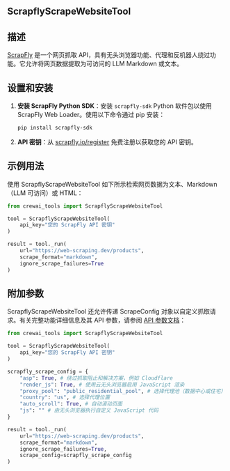 ## ScrapflyScrapeWebsiteTool

## 描述

[ScrapFly](https://scrapfly.io/) 是一个网页抓取 API，具有无头浏览器功能、代理和反机器人绕过功能。它允许将网页数据提取为可访问的 LLM Markdown 或文本。

## 设置和安装

1. **安装 ScrapFly Python SDK**：安装 `scrapfly-sdk` Python 软件包以使用 ScrapFly Web Loader。使用以下命令通过 pip 安装：

   ```bash
   pip install scrapfly-sdk
   ```

2. **API 密钥**：从 [scrapfly.io/register](https://www.scrapfly.io/register/) 免费注册以获取您的 API 密钥。

## 示例用法

使用 ScrapflyScrapeWebsiteTool 如下所示检索网页数据为文本、Markdown（LLM 可访问）或 HTML：

```python
from crewai_tools import ScrapflyScrapeWebsiteTool

tool = ScrapflyScrapeWebsiteTool(
    api_key="您的 ScrapFly API 密钥"
)

result = tool._run(
    url="https://web-scraping.dev/products",
    scrape_format="markdown",
    ignore_scrape_failures=True
)
```

## 附加参数

ScrapflyScrapeWebsiteTool 还允许传递 ScrapeConfig 对象以自定义抓取请求。有关完整功能详细信息及其 API 参数，请参阅 [API 参数文档](https://scrapfly.io/docs/scrape-api/getting-started)：

```python
from crewai_tools import ScrapflyScrapeWebsiteTool

tool = ScrapflyScrapeWebsiteTool(
    api_key="您的 ScrapFly API 密钥"
)

scrapfly_scrape_config = {
    "asp": True, # 绕过抓取阻止和解决方案，例如 Cloudflare
    "render_js": True, # 使用云无头浏览器启用 JavaScript 渲染
    "proxy_pool": "public_residential_pool", # 选择代理池（数据中心或住宅）
    "country": "us", # 选择代理位置
    "auto_scroll": True, # 自动滚动页面
    "js": "" # 由无头浏览器执行自定义 JavaScript 代码
}

result = tool._run(
    url="https://web-scraping.dev/products",
    scrape_format="markdown",
    ignore_scrape_failures=True,
    scrape_config=scrapfly_scrape_config
)
```
